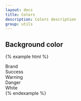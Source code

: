 ```yaml
---
layout: docs
title: Colors
description: Colors description
group: utils
---
```


## Background color ##

{% example html %}
   <div class="example-background-color">
      <div class="{{ site.css_prefix }}-bg-color--brand">Brand</div>
      <div class="{{ site.css_prefix }}-bg-color--success">Success</div>
      <div class="{{ site.css_prefix }}-bg-color--warning">Warning</div>
      <div class="{{ site.css_prefix }}-bg-color--danger">Danger</div>
      <div class="{{ site.css_prefix }}-bg-color--white">White</div>
   </div>
{% endexample %}
